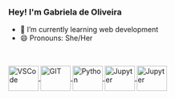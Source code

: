 ### Hey! I'm Gabriela de Oliveira

- 🌱 I’m currently learning web development 
- 😄 Pronouns: She/Her
<!--
**gabidoliv/gabidoliv** is a ✨ _special_ ✨ repository because its `README.md` (this file) appears on your GitHub profile.

Here are some ideas to get you started:

- 🔭 I’m currently working on ...
- 🌱 I’m currently learning ...
- 👯 I’m looking to collaborate on ...
- 🤔 I’m looking for help with ...
- 💬 Ask me about ...
- 😄 Pronouns: ...
- ⚡ Fun fact: ...
-->

<div>
    <a href="https://github.com/gabidoliv">
        
##
</div>         
</div>
    <div style="display: inline_block"><br>
  <img align="center" alt="VSCode" height ="50" width="60" src="https://cdn.jsdelivr.net/gh/devicons/devicon/icons/vscode/vscode-original-wordmark.svg">
  <img align="center" alt="GIT" height ="50" width="60" src="https://cdn.jsdelivr.net/gh/devicons/devicon/icons/git/git-original.svg">
  <img align="center" alt="Python" height ="50" width="60" src="https://cdn.jsdelivr.net/gh/devicons/devicon/icons/html5/html5-original.svg">
  <img align="center" alt="Jupyter" height ="50" width="60" src="https://cdn.jsdelivr.net/gh/devicons/devicon/icons/css3/css3-plain-wordmark.svg">
  <img align="center" alt="Jupyter" height ="50" width="60" src="https://cdn.jsdelivr.net/gh/devicons/devicon/icons/javascript/javascript-original.svg"    
</div>
    
##
